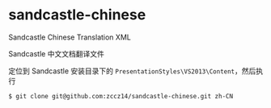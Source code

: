 # sandcastle-chinese
Sandcastle Chinese Translation XML

Sandcastle 中文文档翻译文件

定位到 Sandcastle 安装目录下的 `PresentationStyles\VS2013\Content`，然后执行

```bash
$ git clone git@github.com:zccz14/sandcastle-chinese.git zh-CN
```